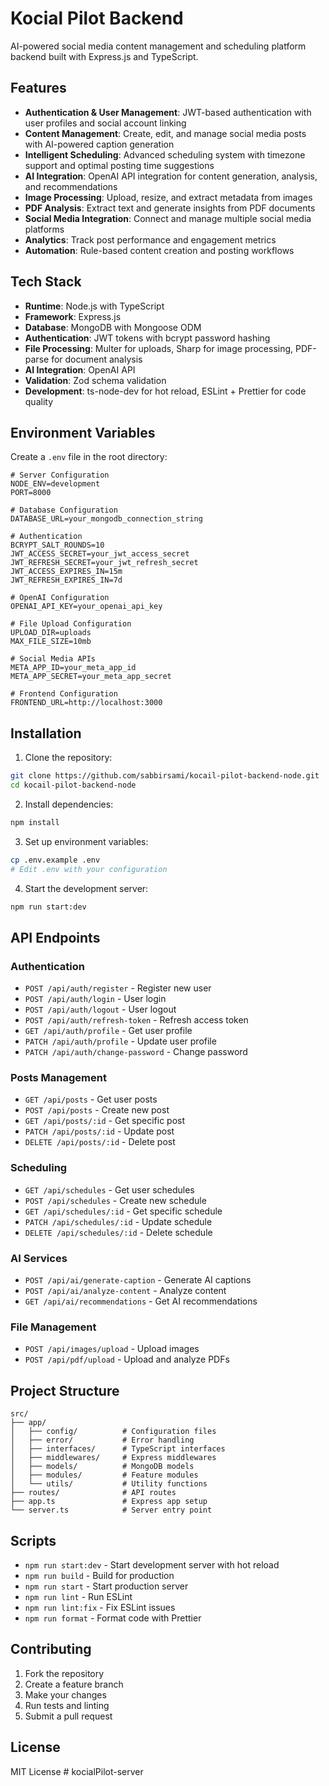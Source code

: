 # Kocial Pilot Backend

AI-powered social media content management and scheduling platform backend built with Express.js and TypeScript.

## Features

- **Authentication & User Management**: JWT-based authentication with user profiles and social account linking
- **Content Management**: Create, edit, and manage social media posts with AI-powered caption generation
- **Intelligent Scheduling**: Advanced scheduling system with timezone support and optimal posting time suggestions
- **AI Integration**: OpenAI API integration for content generation, analysis, and recommendations
- **Image Processing**: Upload, resize, and extract metadata from images
- **PDF Analysis**: Extract text and generate insights from PDF documents
- **Social Media Integration**: Connect and manage multiple social media platforms
- **Analytics**: Track post performance and engagement metrics
- **Automation**: Rule-based content creation and posting workflows

## Tech Stack

- **Runtime**: Node.js with TypeScript
- **Framework**: Express.js
- **Database**: MongoDB with Mongoose ODM
- **Authentication**: JWT tokens with bcrypt password hashing
- **File Processing**: Multer for uploads, Sharp for image processing, PDF-parse for document analysis
- **AI Integration**: OpenAI API
- **Validation**: Zod schema validation
- **Development**: ts-node-dev for hot reload, ESLint + Prettier for code quality

## Environment Variables

Create a `.env` file in the root directory:

```env
# Server Configuration
NODE_ENV=development
PORT=8000

# Database Configuration
DATABASE_URL=your_mongodb_connection_string

# Authentication
BCRYPT_SALT_ROUNDS=10
JWT_ACCESS_SECRET=your_jwt_access_secret
JWT_REFRESH_SECRET=your_jwt_refresh_secret
JWT_ACCESS_EXPIRES_IN=15m
JWT_REFRESH_EXPIRES_IN=7d

# OpenAI Configuration
OPENAI_API_KEY=your_openai_api_key

# File Upload Configuration
UPLOAD_DIR=uploads
MAX_FILE_SIZE=10mb

# Social Media APIs
META_APP_ID=your_meta_app_id
META_APP_SECRET=your_meta_app_secret

# Frontend Configuration
FRONTEND_URL=http://localhost:3000
```

## Installation

1. Clone the repository:

```bash
git clone https://github.com/sabbirsami/kocail-pilot-backend-node.git
cd kocail-pilot-backend-node
```

2. Install dependencies:

```bash
npm install
```

3. Set up environment variables:

```bash
cp .env.example .env
# Edit .env with your configuration
```

4. Start the development server:

```bash
npm run start:dev
```

## API Endpoints

### Authentication

- `POST /api/auth/register` - Register new user
- `POST /api/auth/login` - User login
- `POST /api/auth/logout` - User logout
- `POST /api/auth/refresh-token` - Refresh access token
- `GET /api/auth/profile` - Get user profile
- `PATCH /api/auth/profile` - Update user profile
- `PATCH /api/auth/change-password` - Change password

### Posts Management

- `GET /api/posts` - Get user posts
- `POST /api/posts` - Create new post
- `GET /api/posts/:id` - Get specific post
- `PATCH /api/posts/:id` - Update post
- `DELETE /api/posts/:id` - Delete post

### Scheduling

- `GET /api/schedules` - Get user schedules
- `POST /api/schedules` - Create new schedule
- `GET /api/schedules/:id` - Get specific schedule
- `PATCH /api/schedules/:id` - Update schedule
- `DELETE /api/schedules/:id` - Delete schedule

### AI Services

- `POST /api/ai/generate-caption` - Generate AI captions
- `POST /api/ai/analyze-content` - Analyze content
- `GET /api/ai/recommendations` - Get AI recommendations

### File Management

- `POST /api/images/upload` - Upload images
- `POST /api/pdf/upload` - Upload and analyze PDFs

## Project Structure

```
src/
├── app/
│   ├── config/          # Configuration files
│   ├── error/           # Error handling
│   ├── interfaces/      # TypeScript interfaces
│   ├── middlewares/     # Express middlewares
│   ├── models/          # MongoDB models
│   ├── modules/         # Feature modules
│   └── utils/           # Utility functions
├── routes/              # API routes
├── app.ts               # Express app setup
└── server.ts            # Server entry point
```

## Scripts

- `npm run start:dev` - Start development server with hot reload
- `npm run build` - Build for production
- `npm run start` - Start production server
- `npm run lint` - Run ESLint
- `npm run lint:fix` - Fix ESLint issues
- `npm run format` - Format code with Prettier

## Contributing

1. Fork the repository
2. Create a feature branch
3. Make your changes
4. Run tests and linting
5. Submit a pull request

## License

MIT License
#   k o c i a l P i l o t - s e r v e r 
 
 

